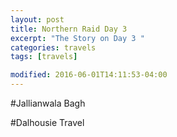 ```yaml
---
layout: post
title: Northern Raid Day 3
excerpt: "The Story on Day 3 "
categories: travels
tags: [travels]

modified: 2016-06-01T14:11:53-04:00
---
```

#Jallianwala Bagh

#Dalhousie Travel
